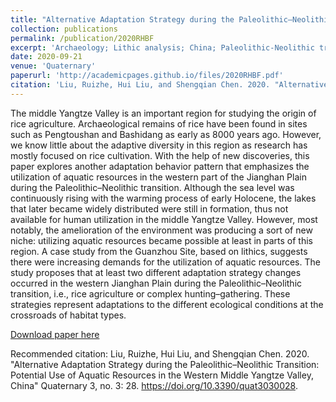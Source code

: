 ```yaml
---
title: "Alternative Adaptation Strategy during the Paleolithic–Neolithic Transition: Potential Use of Aquatic Resources in the Western Middle Yangtze Valley, China"
collection: publications
permalink: /publication/2020RHBF
excerpt: 'Archaeology; Lithic analysis; China; Paleolithic-Neolithic transition; Teshoa; RHBF'
date: 2020-09-21
venue: 'Quaternary'
paperurl: 'http://academicpages.github.io/files/2020RHBF.pdf'
citation: 'Liu, Ruizhe, Hui Liu, and Shengqian Chen. 2020. "Alternative Adaptation Strategy during the Paleolithic–Neolithic Transition: Potential Use of Aquatic Resources in the Western Middle Yangtze Valley, China" Quaternary 3, no. 3: 28.'
---
```


The middle Yangtze Valley is an important region for studying the origin of rice agriculture. Archaeological remains of rice have been found in sites such as Pengtoushan and Bashidang as early as 8000 years ago. However, we know little about the adaptive diversity in this region as research has mostly focused on rice cultivation. With the help of new discoveries, this paper explores another adaptation behavior pattern that emphasizes the utilization of aquatic resources in the western part of the Jianghan Plain during the Paleolithic–Neolithic transition. Although the sea level was continuously rising with the warming process of early Holocene, the lakes that later became widely distributed were still in formation, thus not available for human utilization in the middle Yangtze Valley. However, most notably, the amelioration of the environment was producing a sort of new niche: utilizing aquatic resources became possible at least in parts of this region. A case study from the Guanzhou Site, based on lithics, suggests there were increasing demands for the utilization of aquatic resources. The study proposes that at least two different adaptation strategy changes occurred in the western Jianghan Plain during the Paleolithic–Neolithic transition, i.e., rice agriculture or complex hunting–gathering. These strategies represent adaptations to the different ecological conditions at the crossroads of habitat types.

[Download paper here](http://academicpages.github.io/files/2020RHBF.pdf)

Recommended citation: Liu, Ruizhe, Hui Liu, and Shengqian Chen. 2020. "Alternative Adaptation Strategy during the Paleolithic–Neolithic Transition: Potential Use of Aquatic Resources in the Western Middle Yangtze Valley, China" Quaternary 3, no. 3: 28. https://doi.org/10.3390/quat3030028.
